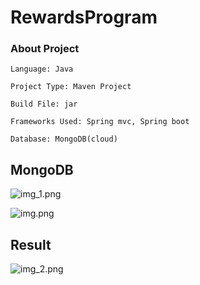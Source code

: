 # RewardsProgram

### About Project

`Language: Java`

`Project Type: Maven Project`

`Build File: jar`

`Frameworks Used: Spring mvc, Spring boot`

`Database: MongoDB(cloud)`

## MongoDB

![img_1.png](Mongo_Connection.png)

![img.png](Mongo_Collection.png)

## Result

![img_2.png](postman_output.png)

